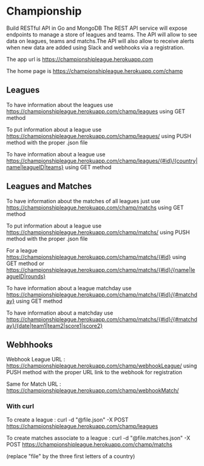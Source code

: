# Championship

Build RESTful API in Go and MongoDB The REST API service will expose endpoints to manage a store of leagues and teams. The API will allow to see data on leagues, teams and matchs.The API will also allow to receive alerts when new data are added using Slack and webhooks via a registration.

The app url is https://championshipleague.herokuapp.com

The home page is https://championshipleague.herokuapp.com/champ

## Leagues

To have information about the leagues use https://championshipleague.herokuapp.com/champ/leagues using GET method

To put information about a league use https://championshipleague.herokuapp.com/champ/leagues/ using PUSH method with the proper .json file

To have information about a league use https://championshipleague.herokuapp.com/champ/leagues/{#id}/{country|name|leagueID|teams} using GET method

## Leagues and Matches

To have information about the matches of all leagues just use https://championshipleague.herokuapp.com/champ/matchs using GET method

To put information about a league use https://championshipleague.herokuapp.com/champ/matchs/ using PUSH method with the proper .json file

For a league https://championshipleague.herokuapp.com/champ/matchs/{#id} using GET method or 
https://championshipleague.herokuapp.com/champ/matchs/{#id}/{name|leagueID|rounds}

To have information about a league matchday use https://championshipleague.herokuapp.com/champ/matchs/{#id}/{#matchday} using GET method 

To have information about a matchday use https://championshipleague.herokuapp.com/champ/matchs/{#id}/{#matchday}/{date|team1|team2|score1|score2}


## Webhhooks

Webhook League URL : https://championshipleague.herokuapp.com/champ/webhookLeague/ using PUSH method with the proper URL link to the webhook for registration

Same for Match URL : https://championshipleague.herokuapp.com/champ/webhookMatch/

### With curl

To create a league : curl -d "@file.json" -X POST https://championshipleague.herokuapp.com/champ/leagues

To create matches associate to a league : curl -d "@file.matches.json" -X POST https://championshipleague.herokuapp.com/champ/matchs

(replace "file" by the three first letters of a country)